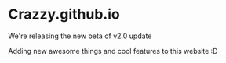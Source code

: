 # Crazzy.github.io

 We're releasing the new beta of v2.0 update
 
 Adding new awesome things and cool features to this website :D